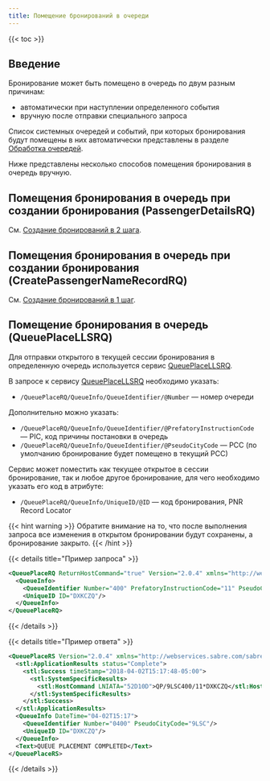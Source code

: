 ```yaml
---
title: Помещение бронирований в очереди
---
```


{{< toc >}}

## Введение

Бронирование может быть помещено в очередь по двум разным причинам:

- автоматически при наступлении определенного события
- вручную после отправки специального запроса

Список системных очередей и событий, при которых бронирования будут помещены в них автоматически представлены в разделе [Обработка очередей](queues.html).

Ниже представлены несколько способов помещения бронирования в очередь вручную.

## Помещения бронирования в очередь при создании бронирования (PassengerDetailsRQ)

См. [Создание бронирований в 2 шага](create-booking-2steps.html).

## Помещения бронирования в очередь при создании бронирования (CreatePassengerNameRecordRQ)

См. [Создание бронирований в 1 шаг](create-booking-1step.html).

## Помещение бронирования в очередь (QueuePlaceLLSRQ)

Для отправки открытого в текущей сессии бронирования в определенную очередь используется сервис [QueuePlaceLLSRQ](https://developer.sabre.com/docs/read/soap_apis/management/queue/place_queue_message).

В запросе к сервису [QueuePlaceLLSRQ](https://developer.sabre.com/docs/read/soap_apis/management/queue/place_queue_message) необходимо указать:
- ```/QueuePlaceRQ/QueueInfo/QueueIdentifier/@Number``` — номер очереди

Дополнительно можно указать:
- ```/QueuePlaceRQ/QueueInfo/QueueIdentifier/@PrefatoryInstructionCode``` — PIC, код причины постановки в очередь
- ```/QueuePlaceRQ/QueueInfo/QueueIdentifier/@PseudoCityCode``` — PCC (по умолчанию бронирование будет помещено в текущий PCC)

Сервис может поместить как текущее открытое в сессии бронирование, так и любое другое бронирование, для чего необходимо указать его код в атрибуте:
- ```/QueuePlaceRQ/QueueInfo/UniqueID/@ID``` — код бронирования, PNR Record Locator

{{< hint warning >}}
Обратите внимание на то, что после выполнения запроса все изменения в открытом бронировании будут сохранены, а бронирование закрыто.
{{< /hint >}}

{{< details title="Пример запроса" >}}
```XML
<QueuePlaceRQ ReturnHostCommand="true" Version="2.0.4" xmlns="http://webservices.sabre.com/sabreXML/2011/10">
  <QueueInfo>
    <QueueIdentifier Number="400" PrefatoryInstructionCode="11" PseudoCityCode="9LSC"/>
    <UniqueID ID="DXKCZQ"/>
  </QueueInfo>
</QueuePlaceRQ>
```
{{< /details >}}

{{< details title="Пример ответа" >}}
```XML
<QueuePlaceRS Version="2.0.4" xmlns="http://webservices.sabre.com/sabreXML/2011/10" xmlns:stl="http://services.sabre.com/STL/v01" xmlns:xs="http://www.w3.org/2001/XMLSchema" xmlns:xsi="http://www.w3.org/2001/XMLSchema-instance">
  <stl:ApplicationResults status="Complete">
    <stl:Success timeStamp="2018-04-02T15:17:48-05:00">
      <stl:SystemSpecificResults>
        <stl:HostCommand LNIATA="52D10D">QP/9LSC400/11*DXKCZQ</stl:HostCommand>
      </stl:SystemSpecificResults>
    </stl:Success>
  </stl:ApplicationResults>
  <QueueInfo DateTime="04-02T15:17">
    <QueueIdentifier Number="0400" PseudoCityCode="9LSC"/>
    <UniqueID ID="DXKCZQ"/>
  </QueueInfo>
  <Text>QUEUE PLACEMENT COMPLETED</Text>
</QueuePlaceRS>
```
{{< /details >}}
